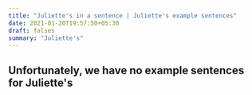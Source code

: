 ```yaml
---
title: "Juliette's in a sentence | Juliette's example sentences"
date: 2021-01-20T19:57:50+05:30
draft: falses
summary: "Juliette's"
---
```

## Unfortunately, we have no example sentences for Juliette's                 
